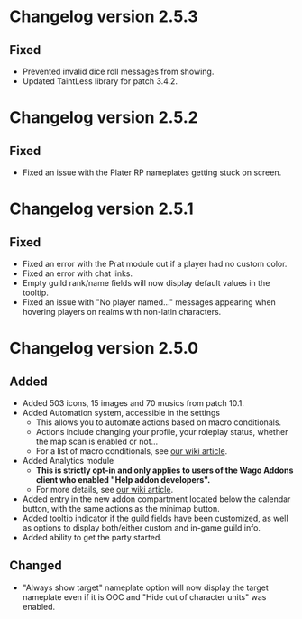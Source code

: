 # Changelog version 2.5.3

## Fixed

- Prevented invalid dice roll messages from showing.
- Updated TaintLess library for patch 3.4.2.

# Changelog version 2.5.2

## Fixed

- Fixed an issue with the Plater RP nameplates getting stuck on screen.

# Changelog version 2.5.1

## Fixed

- Fixed an error with the Prat module out if a player had no custom color.
- Fixed an error with chat links.
- Empty guild rank/name fields will now display default values in the tooltip.
- Fixed an issue with "No player named..." messages appearing when hovering players on realms with non-latin characters.

# Changelog version 2.5.0

## Added

- Added 503 icons, 15 images and 70 musics from patch 10.1.
- Added Automation system, accessible in the settings
  - This allows you to automate actions based on macro conditionals.
  - Actions include changing your profile, your roleplay status, whether the map scan is enabled or not...
  - For a list of macro conditionals, see [our wiki article](https://github.com/Total-RP/Total-RP-3/wiki/Macro-conditionals).
- Added Analytics module
  - **This is strictly opt-in and only applies to users of the Wago Addons client who enabled "Help addon developers".**
  - For more details, see [our wiki article](https://github.com/Total-RP/Total-RP-3/wiki/Analytics-in-Total-RP-3).
- Added entry in the new addon compartment located below the calendar button, with the same actions as the minimap button.
- Added tooltip indicator if the guild fields have been customized, as well as options to display both/either custom and in-game guild info.
- Added ability to get the party started.

## Changed

- "Always show target" nameplate option will now display the target nameplate even if it is OOC and "Hide out of character units" was enabled.
